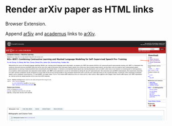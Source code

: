 # Render arXiv paper as HTML links

Browser Extension.  

Append [ar5iv](https://ar5iv.org/) and [academus](http://www.academ.us/) links to [arXiv](https://arxiv.org/).  

![appended](./appended.png)

